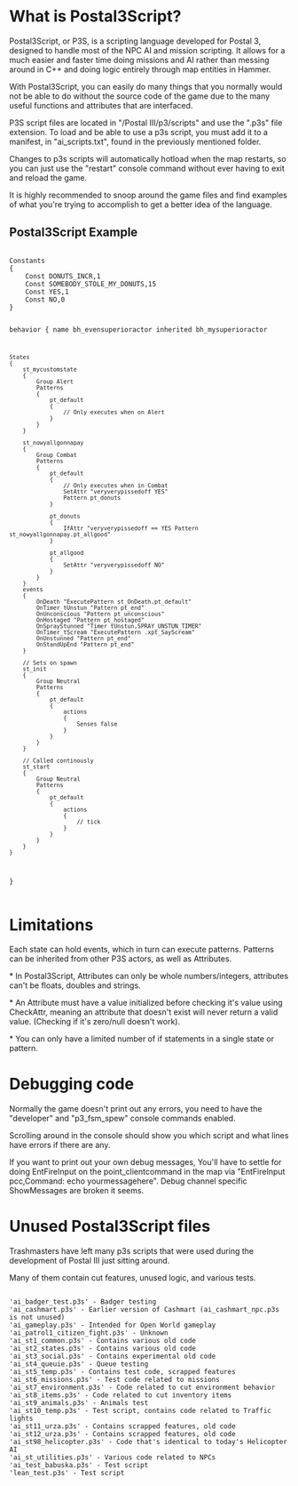 # What is Postal3Script?

<p>Postal3Script, or P3S, is a scripting language developed for Postal 3, designed to handle most of the NPC AI and mission scripting.
It allows for a much easier and faster time doing missions and AI rather than messing around in C++ and doing logic entirely through map entities in Hammer.
<p>With Postal3Script, you can easily do many things that you normally would not be able to do without the source code of the game due to the many useful functions and attributes that are interfaced.
<p>P3S script files are located in "/Postal III/p3/scripts" and use the ".p3s" file extension. To load and be able to use a p3s script, you must add it to a manifest, in "ai_scripts.txt", found in the previously mentioned folder.
<p>Changes to p3s scripts will automatically hotload when the map restarts, so you can just use the "restart" console command without ever having to exit and reload the game.
<p>It is highly recommended to snoop around the game files and find examples of what you're trying to accomplish to get a better idea of the language.

<h2>Postal3Script Example</h2>
<pre><code class="language-js">
Constants
{
	Const DONUTS_INCR,1
	Const SOMEBODY_STOLE_MY_DONUTS,15
	Const YES,1
	Const NO,0
}

behavior
{
	name bh_evensuperioractor
	inherited bh_mysuperioractor
	
	States
	{
		st_mycustomstate
		{
			Group Alert
			Patterns
			{
				pt_default
				{
					// Only executes when on Alert
				}
			}
		}
		
		st_nowyallgonnapay
		{
			Group Combat
			Patterns
			{
				pt_default
				{
					// Only executes when in Combat
					SetAttr	"veryverypissedoff YES"
					Pattern pt_donuts
				}
				
				pt_donuts
				{
					IfAttr "veryverypissedoff == YES Pattern st_nowyallgonnapay.pt_allgood"
				}
				
				pt_allgood
				{
					SetAttr	"veryverypissedoff NO"
				}
			}
		}
		events
		{
			OnDeath "ExecutePattern st_OnDeath.pt_default"
			OnTimer_tUnstun	"Pattern pt_end"
			OnUnconscious "Pattern pt_unconscious"
			OnHostaged "Pattern pt_hostaged"
			OnSprayStunned "Timer tUnstun,SPRAY_UNSTUN_TIMER"
			OnTimer_tScream "ExecutePattern .xpt_SayScream"
			OnUnstunned "Pattern pt_end"
			OnStandUpEnd "Pattern pt_end"
		}
		
		// Sets on spawn
		st_init
		{
			Group Neutral
			Patterns
			{
				pt_default
				{
					actions
					{
						Senses false
					}
				}
			}
		}
		
		// Called continously
		st_start
		{
			Group Neutral
			Patterns
			{
				pt_default
				{
					actions
					{
						// tick
					}
				}
			}
		}
	}
}
</code></pre>
<h1> Limitations </h1>
<p>Each state can hold events, which in turn can execute patterns. Patterns can be inherited from other P3S actors, as well as Attributes.
<p>* In Postal3Script, Attributes can only be whole numbers/integers, attributes can't be floats, doubles and strings.
<p>* An Attribute must have a value initialized before checking it's value using CheckAttr, meaning an attribute that doesn't exist will never return a valid value. (Checking if it's zero/null doesn't work).
<p>* You can only have a limited number of if statements in a single state or pattern.

<h1> Debugging code </h1>
<p>Normally the game doesn't print out any errors, you need to have the "developer" and "p3_fsm_spew" console commands enabled.</p>
<p>Scrolling around in the console should show you which script and what lines have errors if there are any.
<p>If you want to print out your own debug messages, You'll have to settle for doing EntFireInput on the point_clientcommand in the map via "EntFireInput pcc,Command: echo yourmessagehere". Debug channel specific ShowMessages are broken it seems.

<h1> Unused Postal3Script files </h1>
<p>Trashmasters have left many p3s scripts that were used during the development of Postal III just sitting around.
<p>Many of them contain cut features, unused logic, and various tests.
<pre><code class="language-js">
'ai_badger_test.p3s' - Badger testing
'ai_cashmart.p3s' - Earlier version of Cashmart (ai_cashmart_npc.p3s is not unused)
'ai_gameplay.p3s' - Intended for Open World gameplay
'ai_patrol1_citizen_fight.p3s' - Unknown
'ai_st1_common.p3s' - Contains various old code
'ai_st2_states.p3s' - Contains various old code
'ai_st3_social.p3s' - Contains experimental old code
'ai_st4_queuie.p3s' - Queue testing
'ai_st5_temp.p3s' - Contains test code, scrapped features
'ai_st6_missions.p3s' - Test code related to missions
'ai_st7_environment.p3s' - Code related to cut environment behavior
'ai_st8_items.p3s' - Code related to cut inventory items
'ai_st9_animals.p3s' - Animals test
'ai_st10_temp.p3s' - Test script, contains code related to Traffic lights
'ai_st11_urza.p3s' - Contains scrapped features, old code
'ai_st12_urza.p3s' - Contains scrapped features, old code
'ai_st98_helicopter.p3s' - Code that's identical to today's Helicopter AI
'ai_st_utilities.p3s' - Various code related to NPCs
'ai_test_babuska.p3s' - Test script
'lean_test.p3s' - Test script
</code></pre>